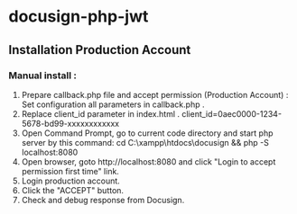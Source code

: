 # docusign-php-jwt
## Installation Production Account
### Manual install :
<ol>
<li>Prepare callback.php file and accept permission (Production Account) :
Set configuration all parameters in callback.php .</li>
<li>Replace client_id parameter in index.html .
client_id=0aec0000-1234-5678-bd99-xxxxxxxxxxxx</li>
<li>Open Command Prompt, go to current code directory and start php server by this command:
cd C:\xampp\htdocs\docusign && php -S localhost:8080</li>
<li>Open browser, goto http://localhost:8080 and click "Login to accept permission first time" link.</li>
<li>Login production account.</li>
<li>Click the "ACCEPT" button.</li>
<li>Check and debug response from Docusign.</li>
</ol>
